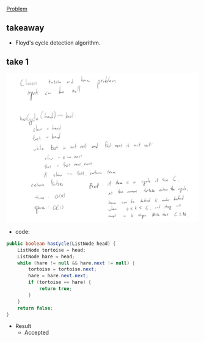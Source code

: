 [Problem](https://leetcode.com/problems/linked-list-cycle/)

## takeaway
- Floyd's cycle detection algorithm.

## take 1
![](img-1.jpg)
- code:
```java
public boolean hasCycle(ListNode head) {
    ListNode tortoise = head;
    ListNode hare = head;
    while (hare != null && hare.next != null) {
        tortoise = tortoise.next;
        hare = hare.next.next;
        if (tortoise == hare) {
            return true;
        }
    }
    return false;
}
```
- Result
    - Accepted

